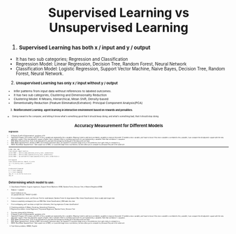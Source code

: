 <h1 align="center">Supervised Learning vs Unsupervised Learning</h1>

1. **<small>Supervised Learning has both x / input and y / output**<small>
- It has two sub categories; Regression and Classification
- Regression Model: Linear Regression, Decision Tree, Random Forest, Neural Network
- Classification Model: Logistic Regression, Support Vector Machine, Naive Bayes, Decision Tree, Random Forest, Neural Network.

2. **<small>Unsupervised Learning has only x / input without y / output**<small>
- Infer patterns from input data without references to labeled outcomes.
- It has two sub categories, Clustering and Dimensionality Reduction
- Clustering Model: K-Means, Hierarchical, Mean Shift, Density-based
- Dimentionality Reduction (Feature Elimination/Extration): Principal Component Analysis(PCA) 

3. **<small>Reinforcement Learning: agent learning in interactive environment based on rewards and penalities.**<small>
- Giving reward to the computer, and letting it know what's something good that it should keep doing, and what's something bad, that it should stop doing.

<h1 align="center">Accuracy Measurement for Different Models</h1>

**<small>Regression:**<small>
  - R-Square (Coeff of Determination): goodness of fit
  - Adjusted R-Square: 40% means only 40% of the y variable are explained by the x variables. Meaning I need to add more correlated x variables to improve the model. If I added a new x variable, and I want to know if this new x variable is correlated to the y variable, I can compare the old adjusted r square with the new adjusted r square. If the new adjusted r square is higher, then it indicates there is correlation and more of y are explained by x variables. Note that correlation != casuation.
  - MAE (Mean Absolute Error): Sum of all resdiuals/error, and take the average by dividing all of the data points we have.
  - MSE (Mean Squared Error): Similar to MAE, but instead of absolute value, we squared it. It punishes large errors in the prediction, but it gets tricky to compare to y.
  - RMSE (Root Mean Squared Error): Take square root of MSE, so it punishes large errors in prediction, but also allow you to compare to y because they are in the same unit.
---  
    # MAE, MSE, MAE  
    from sklearn import metrics  
    print('MAE:', metrics.mean_absolute_error(y_test, prediction))  
    print('MSE:', metrics.mean_squared_error(y_test, prediction))  
    print('MAE:', np.sqrt(metrics.mean_squared_error(y_test, prediction)))  

    # R Squared  
    from sklearn.metrics import r2_score  
    r2 = r2_score(y_test, y_predict)  
    r2  

    # Adjusted R Squared  
    k = x_test.shape[1]  
    n = x_test.shape[0]  
    adj_r2 = 1-(1-r2)*(n-1)/(n-k-1)  
    adj_r2  

# Determining which model to use:
1. Classification Problem: (Logistic regression, Support Vector Machines (SVM), Random Forest, Decision Tree, k-Nearest Neighbors/KNN):
- Seaborn -> pairplot  

    import seaborn as sns  
    sns.pairplot(df, hue='TARGET CLASS')
- If not overlapped too much, use Decision Tree for small dataset, Random Forest for large dataset (Non-linear Classification), these usually take longer time.
- If almost completely overlapped, then use KNN (Non-linear Classification), KNN takes less time.
- If not overlapping, and I can draw a stright line in between, then log regression (Linear classification)
2. Clustering problems: K-Means Clustering, Hierarchical Clustering
3. Regression problems: Linear Regression, Polynomial Regression, Random Forest, Decision Tree
  - Accuracy measured by following:
  - R-Square (Coeff of Determination): goodness of fit
  - Adjusted R-Square: 40% means only 40% of the y variable are explained by the x variables. Meaning I need to add more correlated x variables to improve the model. If I added a new x variable, and I want to know if this new x variable is correlated to the y variable, I can compare the old adjusted r square with the new adjusted r square. If the new adjusted r square is higher, then it indicates there is correlation and more of y are explained by x variables. Note that correlation != casuation.
  - MAE (Mean Absolute Error): Sum of all resdiuals/error, and take the average by dividing all of the data points we have.
  - MSE (Mean Squared Error): Similar to MAE, but instead of absolute value, we squared it. It punishes large errors in the prediction, but it gets tricky to compare to y.
  - RMSE (Root Mean Squared Error): Take square root of MSE, so it punishes large errors in prediction, but also allow you to compare to y because they are in the same unit.
4. Time Series problems: ARIMA, Prophet


